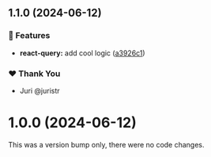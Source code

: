 ## 1.1.0 (2024-06-12)


### 🚀 Features

- **react-query:** add cool logic ([a3926c1](https://github.com/juristr/nx-release-jsnation/commit/a3926c1))

### ❤️  Thank You

- Juri @juristr

# 1.0.0 (2024-06-12)

This was a version bump only, there were no code changes.